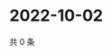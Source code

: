 # 2022-10-02

共 0 条

<!-- BEGIN WEIBO -->
<!-- 最后更新时间 Sun Oct 02 2022 03:16:31 GMT+0800 (China Standard Time) -->

<!-- END WEIBO -->
